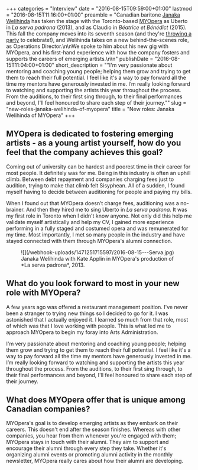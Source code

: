 +++
categories = "Interview"
date = "2016-08-15T09:59:00+01:00"
lastmod = "2016-08-15T11:16:00+01:00"
preamble = "Canadian baritone [Janaka Welihinda](/scene/people/janaka-welihinda/) has taken the stage with the Toronto-based [MYOpera](/scene/companies/myopera/) as Uberto in *La serva padrona* (2013), and as Claudio in *Béatrice et Bénédict* (2015). This fall the company moves into its seventh season (and they're [throwing a party](https://www.myopera.ca/events/) to celebrate!), and Welihinda takes on a new behind-the-scenes role, as Operations Director.\n\nWe spoke to him about his new gig with MYOpera, and his first-hand experience with how the company fosters and supports the careers of emerging artists.\n\n"
publishDate = "2016-08-15T11:04:00+01:00"
short_description = "\"I'm very passionate about mentoring and coaching young people; helping them grow and trying to get them to reach their full potential. I feel like it's a way to pay forward all the time my mentors have generously invested in me. I’m really looking forward to watching and supporting the artists this year throughout the process. From the auditions, to their first sing through, to their final performances and beyond, I'll feel honoured to share each step of their journey.\""
slug = "new-roles-janaka-welihinda-of-myopera"
title = "New roles: Janaka Welihinda of MYOpera"
+++

## MYOpera is dedicated to fostering emerging artists - as a young artist yourself, how do you feel that the company achieves this goal?

Coming out of university can be hardest and poorest time in their career for most people. It definitely was for me. Being in this industry is often an uphill climb. Between debt repayment and companies charging fees just to audition, trying to make that climb felt Sisyphean. All of a sudden, I found myself having to decide between auditioning for people and paying my bills. 

When I found out that MYOpera doesn’t charge fees, auditioning was a no-brainer. And then they hired me to sing Uberto in *La serva padrona*. It was my first role in Toronto when I didn't know anyone. Not only did this help me validate myself artistically and help my CV, I gained more experience performing in a fully staged and costumed opera and was remunerated for my time. Most importantly, I met so many people in the industry and have stayed connected with them through MYOpera's alumni connection.

<figure data-type="image">
![](/webhook-uploads/1471251715597/2016-08-15---Serva.jpg)
<figcaption>Janaka Welihinda with Kate Applin in MYOpera's production of *La serva padrona*, 2013.</figcaption>
</figure>

## What do you look forward to most in your new role with MYOpera?

A few years ago was offered a restaurant management position. I've never been a stranger to trying new things so I decided to go for it. I was astonished that I actually enjoyed it. I learned so much from that role, most of which was that I love working with people. This is what led me to approach MYOpera to begin my foray into Arts Administration. 

I'm very passionate about mentoring and coaching young people; helping them grow and trying to get them to reach their full potential. I feel like it's a way to pay forward all the time my mentors have generously invested in me. I’m really looking forward to watching and supporting the artists this year throughout the process. From the auditions, to their first sing through, to their final performances and beyond, I'll feel honoured to share each step of their journey.

## What does MYOpera offer that is unique among Canadian companies?

MYOpera's goal is to develop emerging artists as they embark on their careers. This doesn't end after the season finishes. Whereas with other companies, you hear from them whenever you're engaged with them; MYOpera stays in touch with their alumni. They aim to support and encourage their alumni through every step they take. Whether it's organizing alumni events or promoting alumni activity in the monthly newsletter, MYOpera really cares about how their alumni are developing.
